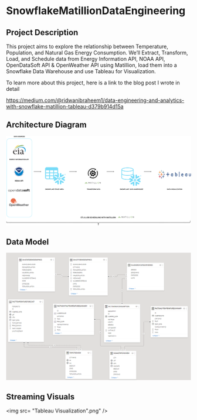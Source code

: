 # SnowflakeMatillionDataEngineering

## Project Description

This project aims to explore the relationship between Temperature, Population, and Natural Gas Energy Consumption. We’ll Extract, Transform, Load, and Schedule data from Energy Information API, NOAA API, OpenDataSoft API & OpenWeather API using Matillion, load them into a Snowflake Data Warehouse and use Tableau for Visualization.

To learn more about this project, here is a link to the blog post I wrote in detail

https://medium.com/@ridwanibraheem1/data-engineering-and-analytics-with-snowflake-matillion-tableau-d379b914d15a


## Architecture Diagram 

<img src="Architecture Diagram.png" /> 

## Data Model

<img src="Data Model.png" />

## Streaming Visuals

<img src= "Tableau Visualization".png" />
